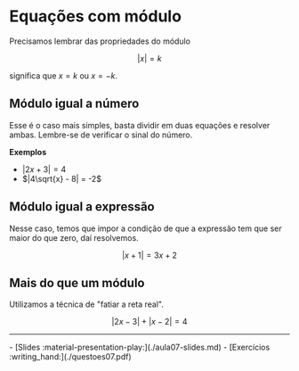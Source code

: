 # Equações com módulo

Precisamos lembrar das propriedades do módulo

$$ |x| = k$$ 

significa que $x=k$ ou $x=-k$.

## Módulo igual a número

Esse é o caso mais simples, basta dividir em duas equações e resolver ambas. Lembre-se de verificar o sinal do número.


**Exemplos**

- $|2x + 3| = 4$
- $|4\sqrt{x} - 8| = -2$

## Módulo igual a expressão

Nesse caso, temos que impor a condição de que a expressão tem que ser maior do que zero, daí resolvemos.

$$|x+1| = 3x + 2$$


## Mais do que um módulo

Utilizamos a técnica de "fatiar a reta real". 


$$|2x-3| + |x-2| = 4$$





---

<div class="grid cards" markdown>
 - [Slides :material-presentation-play:](./aula07-slides.md)
 - [Exercícios :writing_hand:](./questoes07.pdf)
</div>
